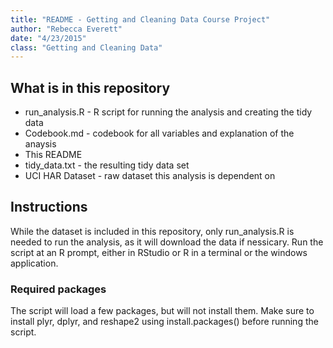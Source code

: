 ```yaml
---
title: "README - Getting and Cleaning Data Course Project"
author: "Rebecca Everett"
date: "4/23/2015"
class: "Getting and Cleaning Data"
---
```



## What is in this repository

- run\_analysis.R - R script for running the analysis and creating the tidy data
- Codebook.md - codebook for all variables and explanation of the anaysis
- This README
- tidy\_data.txt - the resulting tidy data set
- UCI HAR Dataset - raw dataset this analysis is dependent on

## Instructions

While the dataset is included in this repository, only run\_analysis.R is needed to run the analysis, as it will download the data if nessicary. Run the script at an R prompt, either in RStudio or R in a terminal or the windows application.

### Required packages
The script will load a few packages, but will not install them. Make sure to install plyr, dplyr, and reshape2 using install.packages() before running the script.
